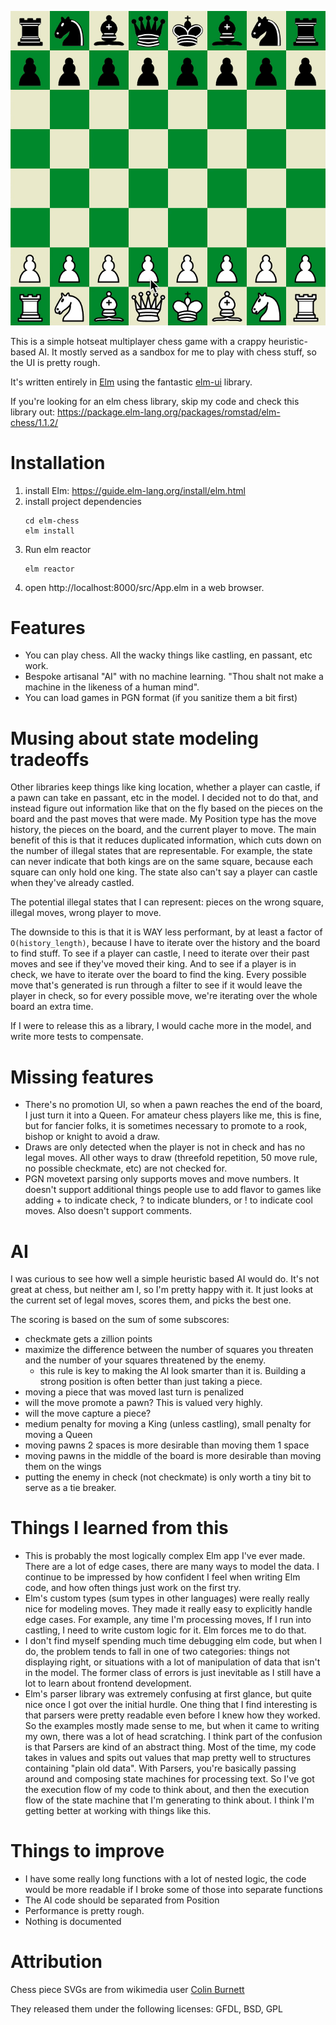 ![chess stuff](readme-images/basic-opening.gif)

This is a simple hotseat multiplayer chess game with a crappy heuristic-based AI.
It mostly served as a sandbox for me to play with chess stuff, so the UI is pretty rough.

It's written entirely in [Elm](https://elm-lang.org/) using the fantastic [elm-ui](https://package.elm-lang.org/packages/mdgriffith/elm-ui/latest/) library.

If you're looking for an elm chess library, skip my code and check this library out:
https://package.elm-lang.org/packages/romstad/elm-chess/1.1.2/

# Installation
1. install Elm: https://guide.elm-lang.org/install/elm.html
2. install project dependencies
    ```shell script
    cd elm-chess
    elm install
    ```
3. Run elm reactor
    ```shell script
    elm reactor
    ```
4. open http://localhost:8000/src/App.elm in a web browser.

# Features
- You can play chess. All the wacky things like castling, en passant, etc work.
- Bespoke artisanal "AI" with no machine learning. "Thou shalt not make a machine in the likeness of a human mind".
- You can load games in PGN format (if you sanitize them a bit first)


# Musing about state modeling tradeoffs
Other libraries keep things like king location, whether a player can castle, if a pawn can take en passant, etc in the model.
I decided not to do that, and instead figure out information like that on the fly based on the pieces on the board and the past moves that were made.
My Position type has the move history, the pieces on the board, and the current player to move.
The main benefit of this is that it reduces duplicated information, which cuts down on the number of illegal states that are representable.
For example, the state can never indicate that both kings are on the same square, because each square can only hold one king.
The state also can't say a player can castle when they've already castled.

The potential illegal states that I can represent: pieces on the wrong square, illegal moves, wrong player to move.

The downside to this is that it is WAY less performant, by at least a factor of `O(history_length)`, because I have to iterate over the history and the board to find stuff.
To see if a player can castle, I need to iterate over their past moves and see if they've moved their king.
And to see if a player is in check, we have to iterate over the board to find the king.
Every possible move that's generated is run through a filter to see if it would leave the player in check, so for every possible move,
we're iterating over the whole board an extra time.

If I were to release this as a library, I would cache more in the model, and write more tests to compensate.


# Missing features
- There's no promotion UI, so when a pawn reaches the end of the board, I just turn it into a Queen.
  For amateur chess players like me, this is fine, but for fancier folks, it is sometimes necessary to promote to a rook, bishop or knight to avoid a draw.
- Draws are only detected when the player is not in check and has no legal moves. All other ways to draw (threefold repetition, 50 move rule, no possible checkmate, etc) are not checked for.
- PGN movetext parsing only supports moves and move numbers. It doesn't support additional things people use to add flavor to games
  like adding + to indicate check, ? to indicate blunders, or ! to indicate cool moves. Also doesn't support comments.

# AI
I was curious to see how well a simple heuristic based AI would do. It's not great at chess, but neither am I, so I'm pretty happy with it.
It just looks at the current set of legal moves, scores them, and picks the best one.

The scoring is based on the sum of some subscores:
- checkmate gets a zillion points
- maximize the difference between the number of squares you threaten and the number of your squares threatened by the enemy.
    - this rule is key to making the AI look smarter than it is. Building a strong position is often better than just taking a piece.
- moving a piece that was moved last turn is penalized
- will the move promote a pawn? This is valued very highly.
- will the move capture a piece?
- medium penalty for moving a King (unless castling), small penalty for moving a Queen
- moving pawns 2 spaces is more desirable than moving them 1 space
- moving pawns in the middle of the board is more desirable than moving them on the wings
- putting the enemy in check (not checkmate) is only worth a tiny bit to serve as a tie breaker.



# Things I learned from this
- This is probably the most logically complex Elm app I've ever made. There are a lot of edge cases, there are many ways to
model the data. I continue to be impressed by how confident I feel when writing Elm code, and how often things just work on the first try.
- Elm's custom types (sum types in other languages) were really really nice for modeling moves. They made it really easy to
explicitly handle edge cases. For example, any time I'm processing moves, If I run into castling, I need to write custom logic
for it. Elm forces me to do that.
- I don't find myself spending much time debugging elm code, but when I do, the problem tends to fall in one of two categories:
  things not displaying right,
  or situations with a lot of manipulation of data that isn't in the model. The former class of errors is just inevitable as I still have a lot to learn about frontend development.
- Elm's parser library was extremely confusing at first glance, but quite nice once I got over the initial hurdle.
One thing that I find interesting is that parsers were pretty readable even before I knew how they worked. So the examples mostly made sense to me,
but when it came to writing my own, there was a lot of head scratching.
I think part of the confusion is that Parsers are kind of an abstract thing. Most of the time, my code takes in values and spits out values that map
pretty well to structures containing "plain old data". With Parsers, you're basically passing around and composing state machines for processing text.
So I've got the execution flow of my code to think about, and then the execution flow of the state machine that I'm generating to think about. I think
I'm getting better at working with things like this.


# Things to improve
- I have some really long functions with a lot of nested logic, the code would be more readable if I broke some of those into separate functions
- The AI code should be separated from Position
- Performance is pretty rough.
- Nothing is documented

# Attribution
Chess piece SVGs are from wikimedia user [Colin Burnett](https://en.wikipedia.org/wiki/User:Cburnett)

They released them under the following licenses: GFDL, BSD, GPL
